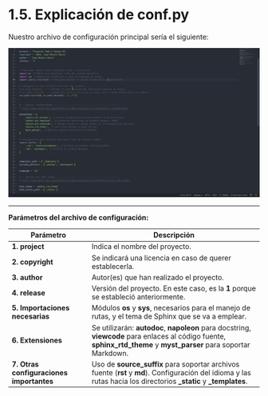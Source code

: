 # 1.5. Explicación de conf.py 

Nuestro archivo de configuración principal sería el siguiente: 

![Mi_Imagen](../_static/archivo_configuracion.png)

----------

**Parámetros del archivo de configuración:**

| **Parámetro**                          | **Descripción**                                                                                                                                                  |
|----------------------------------------|------------------------------------------------------------------------------------------------------------------------------------------------------------------|
| **1. project**                         | Indica el nombre del proyecto.                                                                                                                                  |
| **2. copyright**                       | Se indicará una licencia en caso de querer establecerla.                                                                                                        |
| **3. author**                          | Autor(es) que han realizado el proyecto.                                                                                                                        |
| **4. release**                         | Versión del proyecto. En este caso, es la **1** porque se estableció anteriormente.                                                                              |
| **5. Importaciones necesarias**        | Módulos **os** y **sys**, necesarios para el manejo de rutas, y el tema de Sphinx que se va a emplear.                                                           |
| **6. Extensiones**                     | Se utilizarán: **autodoc**, **napoleon** para docstring, **viewcode** para enlaces al código fuente, **sphinx_rtd_theme** y **myst_parser** para soportar Markdown.|
| **7. Otras configuraciones importantes**| Uso de **source_suffix** para soportar archivos fuente (**rst** y **md**). Configuración del idioma y las rutas hacia los directorios **_static** y **_templates**. |

